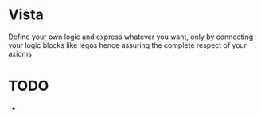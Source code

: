 # Vista

Define your own logic and express whatever you want, only by connecting your logic blocks like legos hence assuring the complete respect of your axioms

# TODO
* 
